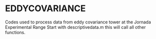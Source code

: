 # EDDYCOVARIANCE
Codes used to process data from eddy covariance tower at the Jornada Experimental Range
Start with descriptivedata.m this will call all other functions. 
